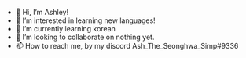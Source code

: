 - 👋 Hi, I’m Ashley!
- 👀 I’m interested in learning new languages!
- 🌱 I’m currently learning korean
- 💞️ I’m looking to collaborate on nothing yet.
- 📫 How to reach me, by my discord Ash_The_Seonghwa_Simp#9336
